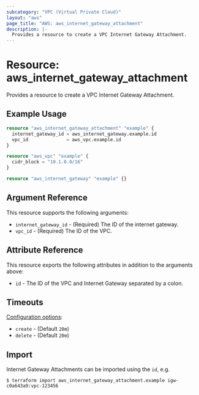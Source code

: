 ```yaml
---
subcategory: "VPC (Virtual Private Cloud)"
layout: "aws"
page_title: "AWS: aws_internet_gateway_attachment"
description: |-
  Provides a resource to create a VPC Internet Gateway Attachment.
---
```


# Resource: aws_internet_gateway_attachment

Provides a resource to create a VPC Internet Gateway Attachment.

## Example Usage

```terraform
resource "aws_internet_gateway_attachment" "example" {
  internet_gateway_id = aws_internet_gateway.example.id
  vpc_id              = aws_vpc.example.id
}

resource "aws_vpc" "example" {
  cidr_block = "10.1.0.0/16"
}

resource "aws_internet_gateway" "example" {}
```

## Argument Reference

This resource supports the following arguments:

* `internet_gateway_id` - (Required) The ID of the internet gateway.
* `vpc_id` - (Required) The ID of the VPC.

## Attribute Reference

This resource exports the following attributes in addition to the arguments above:

* `id` - The ID of the VPC and Internet Gateway separated by a colon.

## Timeouts

[Configuration options](https://developer.hashicorp.com/terraform/language/resources/syntax#operation-timeouts):

- `create` - (Default `20m`)
- `delete` - (Default `20m`)

## Import

Internet Gateway Attachments can be imported using the `id`, e.g.

```
$ terraform import aws_internet_gateway_attachment.example igw-c0a643a9:vpc-123456
```
